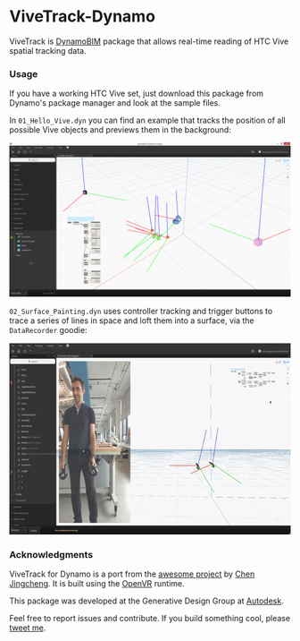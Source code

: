 # ViveTrack-Dynamo

ViveTrack is [DynamoBIM](http://dynamobim.org/) package that allows real-time reading of HTC Vive spatial tracking data.

### Usage
If you have a working HTC Vive set, just download this package from Dynamo's package manager and look at the sample files.

In `01_Hello_Vive.dyn` you can find an example that tracks the position of all possible Vive objects and previews them in the background:

![](assets/ViveTrackDynamo_banner.png)

`02_Surface_Painting.dyn` uses controller tracking and trigger buttons to trace a series of lines in space and loft them into a surface, via the `DataRecorder` goodie:

<p align="center">
<a href="https://youtu.be/h64ZFtlqzC0"><img width="640" height="343" src="assets/ViveTrackDynamo_surface_sculpting.gif"></a>
</p>

### Acknowledgments
ViveTrack for Dynamo is a port from the [awesome project](https://github.com/ccc159/ViveTrack) by [Chen Jingcheng](https://github.com/ccc159). It is built using the [OpenVR](https://github.com/ValveSoftware/openvr) runtime.

This package was developed at the Generative Design Group at [Autodesk](https://www.autodesk.com).

Feel free to report issues and contribute. If you build something cool, please [tweet me](https://twitter.com/garciadelcast).

